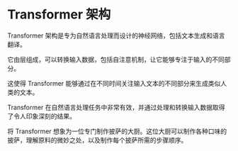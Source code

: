 



# Transformer 架构



Transformer 架构是专为自然语言处理而设计的神经网络，包括文本生成和语言翻译。

它由层组成，可以转换输入数据，包括自注意机制，让它能够专注于输入的不同部分。

这使得 Transformer 能够通过在不同时间关注输入文本的不同部分来生成类似人类的文本。

Transformer 在自然语言处理任务中非常有效，并通过处理和转换输入数据取得了令人印象深刻的结果。

将 Transformer 想象为一位专门制作披萨的大厨。这位大厨可以制作各种口味的披萨，理解原料的微妙之处，以及制作每个披萨所需的步骤顺序。

